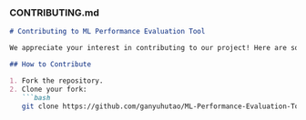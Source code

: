 ### CONTRIBUTING.md

```markdown
# Contributing to ML Performance Evaluation Tool

We appreciate your interest in contributing to our project! Here are some guidelines to help you get started.

## How to Contribute

1. Fork the repository.
2. Clone your fork:
   ```bash
   git clone https://github.com/ganyuhutao/ML-Performance-Evaluation-Tool.git
